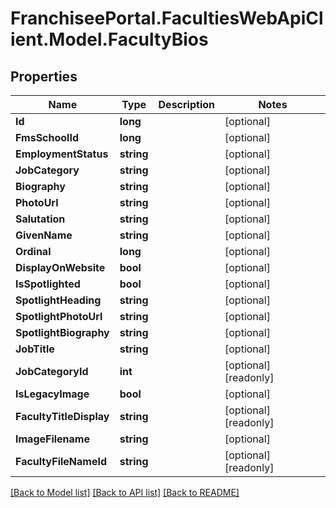 # FranchiseePortal.FacultiesWebApiClient.Model.FacultyBios

## Properties

Name | Type | Description | Notes
------------ | ------------- | ------------- | -------------
**Id** | **long** |  | [optional] 
**FmsSchoolId** | **long** |  | [optional] 
**EmploymentStatus** | **string** |  | [optional] 
**JobCategory** | **string** |  | [optional] 
**Biography** | **string** |  | [optional] 
**PhotoUrl** | **string** |  | [optional] 
**Salutation** | **string** |  | [optional] 
**GivenName** | **string** |  | [optional] 
**Ordinal** | **long** |  | [optional] 
**DisplayOnWebsite** | **bool** |  | [optional] 
**IsSpotlighted** | **bool** |  | [optional] 
**SpotlightHeading** | **string** |  | [optional] 
**SpotlightPhotoUrl** | **string** |  | [optional] 
**SpotlightBiography** | **string** |  | [optional] 
**JobTitle** | **string** |  | [optional] 
**JobCategoryId** | **int** |  | [optional] [readonly] 
**IsLegacyImage** | **bool** |  | [optional] 
**FacultyTitleDisplay** | **string** |  | [optional] [readonly] 
**ImageFilename** | **string** |  | [optional] 
**FacultyFileNameId** | **string** |  | [optional] [readonly] 

[[Back to Model list]](../README.md#documentation-for-models) [[Back to API list]](../README.md#documentation-for-api-endpoints) [[Back to README]](../README.md)

